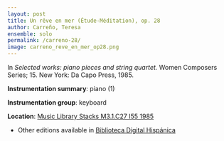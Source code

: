 ```yaml
---
layout: post
title: Un rêve en mer (Étude-Méditation), op. 28
author: Carreño, Teresa
ensemble: solo 
permalink: /carreno-28/
image: carreno_reve_en_mer_op28.png
---
```


In *Selected works: piano pieces and string quartet.* Women Composers Series; 15. New York: Da Capo Press, 1985.

**Instrumentation summary**: piano (1) 

**Instrumentation group**: keyboard

**Location**: <a href="https://tufts-primo.hosted.exlibrisgroup.com/permalink/f/bnf7qa/01TUN_ALMA21106777390003851" target="_blank">Music Library Stacks M3.1.C27 I55 1985</a>
- Other editions available in <a href="http://bdh-rd.bne.es/viewer.vm?id=0000118786&page=1" target="_blank">Biblioteca Digital Hispánica</a>

